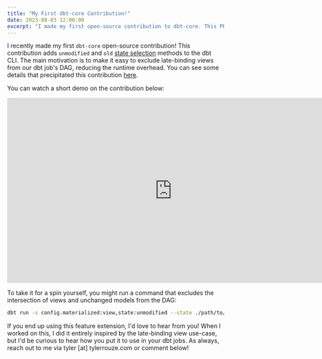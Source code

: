 ```yaml
---
title: "My First dbt-core Contribution!"
date: 2023-08-03 12:00:00
excerpt: "I made my first open-source contribution to dbt-core. This PR makes model state selection logic mutually exclusive and collectively exhaustive, allowing for the ability to exclude views from your dbt DAG that haven't changed."
---
```

I recently made my first `dbt-core` open-source contribution! This contribution adds `unmodified` and `old` [state selection](https://docs.getdbt.com/reference/node-selection/methods#the-state-method) methods to the dbt CLI. The main motivation is to make it easy to exclude late-binding views from our dbt job's DAG, reducing the runtime overhead. You can see some details that precipitated this contribution [here](https://github.com/dbt-labs/dbt-core/issues/7564). 

You can watch a short demo on the contribution below:

<iframe width="766" height="431" src="https://www.youtube.com/embed/RB6CxbQQ_YM?si=UDomcCa34LDSMJw7" title="YouTube video player" frameborder="0" allow="accelerometer; autoplay; clipboard-write; encrypted-media; gyroscope; picture-in-picture; web-share" allowfullscreen></iframe>

To take it for a spin yourself, you might run a command that excludes the intersection of views and unchanged models from the DAG:

```bash
dbt run -s config.materialized:view,state:unmodified --state ./path/to/artifats
```

If you end up using this feature extension, I'd love to hear from you! When I worked on this, I did it entirely inspired by the late-binding view use-case, but I'd be curious to hear how you put it to use in your dbt jobs. As always, reach out to me via tyler [at] tylerrouze.com or comment below!